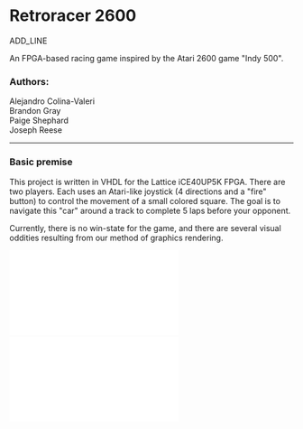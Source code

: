 # Retroracer 2600

ADD_LINE

An FPGA-based racing game inspired by the Atari 2600 game "Indy 500". 

### Authors:  
Alejandro Colina-Valeri  
Brandon Gray  
Paige Shephard  
Joseph Reese  
___

### Basic premise  
This project is written in VHDL for the Lattice iCE40UP5K FPGA. There are two players. Each uses an Atari-like joystick (4 directions and a "fire" button) to  control the movement of a small colored square. The goal is to navigate this "car" around a track to complete 5 laps before your opponent.

Currently, there is no win-state for the game, and there are several visual oddities resulting from our method of graphics rendering.

![top-level block diagram](/block_diagram.pdf)  
![block diagram for position/velocity module](/block_diagram_pos_vel.pdf)
